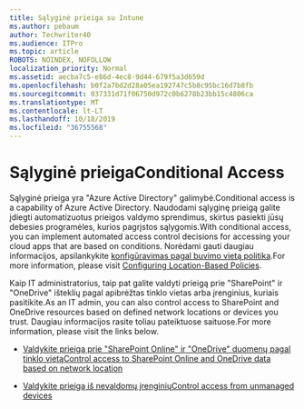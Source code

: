 ```yaml
---
title: Sąlyginė prieiga su Intune
ms.author: pebaum
author: Techwriter40
ms.audience: ITPro
ms.topic: article
ROBOTS: NOINDEX, NOFOLLOW
localization_priority: Normal
ms.assetid: aecba7c5-e86d-4ec8-9d44-679f5a3d659d
ms.openlocfilehash: b0f2a7bd2d28a05ea192747c5b8c95bc16d7b8fb
ms.sourcegitcommit: 037331d71f06750d972c0b6278b23bb15c4806ca
ms.translationtype: MT
ms.contentlocale: lt-LT
ms.lasthandoff: 10/18/2019
ms.locfileid: "36755568"
---
```

# <a name="conditional-access"></a><span data-ttu-id="b2ae2-102">Sąlyginė prieiga</span><span class="sxs-lookup"><span data-stu-id="b2ae2-102">Conditional Access</span></span>

<span data-ttu-id="b2ae2-103">Sąlyginė prieiga yra "Azure Active Directory" galimybė.</span><span class="sxs-lookup"><span data-stu-id="b2ae2-103">Conditional access is a capability of Azure Active Directory.</span></span> <span data-ttu-id="b2ae2-104">Naudodami sąlyginę prieigą galite įdiegti automatizuotus prieigos valdymo sprendimus, skirtus pasiekti jūsų debesies programėles, kurios pagrįstos sąlygomis.</span><span class="sxs-lookup"><span data-stu-id="b2ae2-104">With conditional access, you can implement automated access control decisions for accessing your cloud apps that are based on conditions.</span></span> <span data-ttu-id="b2ae2-105">Norėdami gauti daugiau informacijos, apsilankykite [konfigūravimas pagal buvimo vietą politika](https://docs.microsoft.com/azure/active-directory/conditional-access/overview).</span><span class="sxs-lookup"><span data-stu-id="b2ae2-105">For more information, please visit [Configuring Location-Based Policies](https://docs.microsoft.com/azure/active-directory/conditional-access/overview).</span></span>

<span data-ttu-id="b2ae2-106">Kaip IT administratorius, taip pat galite valdyti prieigą prie "SharePoint" ir "OneDrive" išteklių pagal apibrėžtas tinklo vietas arba įrenginius, kuriais pasitikite.</span><span class="sxs-lookup"><span data-stu-id="b2ae2-106">As an IT admin, you can also control access to SharePoint and OneDrive resources based on defined network locations or devices you trust.</span></span> <span data-ttu-id="b2ae2-107">Daugiau informacijos rasite toliau pateiktuose saituose.</span><span class="sxs-lookup"><span data-stu-id="b2ae2-107">For more information, please visit the links below.</span></span>

- [<span data-ttu-id="b2ae2-108">Valdykite prieigą prie "SharePoint Online" ir "OneDrive" duomenų pagal tinklo vietą</span><span class="sxs-lookup"><span data-stu-id="b2ae2-108">Control access to SharePoint Online and OneDrive data based on network location</span></span>](https://docs.microsoft.com/sharepoint/control-access-based-on-network-location)

- [<span data-ttu-id="b2ae2-109">Valdykite prieigą iš nevaldomų įrenginių</span><span class="sxs-lookup"><span data-stu-id="b2ae2-109">Control access from unmanaged devices</span></span>](https://docs.microsoft.com/sharepoint/control-access-from-unmanaged-devices)

